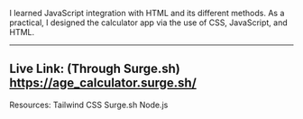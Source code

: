 I learned JavaScript integration with HTML and its different methods. As a practical, I designed the calculator app via the use of CSS, JavaScript, and HTML.

---------------------------------
Live Link: (Through Surge.sh)
https://age_calculator.surge.sh/
---------------------------------

Resources:
Tailwind
CSS
Surge.sh
Node.js
